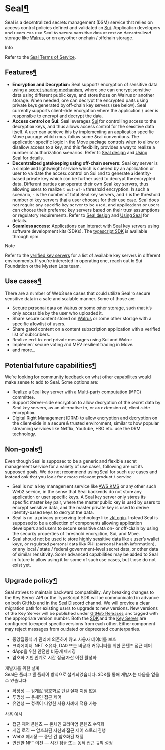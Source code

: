 
# Seal[¶](https://seal-docs.wal.app/#seal "Anchor link to this section for reference")

Seal is a decentralized secrets management (DSM) service that relies on access control policies defined and validated on [Sui](https://docs.sui.io/concepts/components). Application developers and users can use Seal to secure sensitive data at rest on decentralized storage like [Walrus](https://docs.wal.app/), or on any other onchain / offchain storage.

Info

Refer to the [Seal Terms of Service](https://seal-docs.wal.app/TermsOfService/).

## Features[¶](https://seal-docs.wal.app/#features "Anchor link to this section for reference")

- **Encryption and Decryption:** Seal supports encryption of sensitive data using a [secret sharing mechanism](https://en.wikipedia.org/wiki/Shamir%27s_secret_sharing), where one can encrypt sensitive data using different public keys, and store those on Walrus or another storage. When needed, one can decrypt the encrypted parts using private keys generated by off-chain key servers (see below). Seal currently supports client-side encryption where the application / user is responsible to encrypt and decrypt the data.
- **Access control on Sui:** Seal leverages [Sui](https://docs.sui.io/concepts/components) for controlling access to the decryption keys, and thus allows access control for the sensitive data itself. A user can achieve this by implementing an application specific Move package which must follow some Seal conventions. The application specific logic in the Move package controls when to allow or disallow access to a key, and this flexibility provides a way to realize a number of authorization scenarios. Refer to [Seal design](https://seal-docs.wal.app/Design/) and [Using Seal](https://seal-docs.wal.app/UsingSeal/) for details.
- **Decentralized gatekeeping using off-chain servers:** Seal key server is a simple and lightweight service which is queried by an application or user to validate the access control on Sui and to generate a identity-based private key which can be further used to decrypt the encrypted data. Different parties can operate their own Seal key servers, thus allowing users to realize `t-out-of-n` threshold encryption. In such a scenario, `n` is the number of total Seal key servers, and `t` is the threshold number of key servers that a user chooses for their use case. Seal does not require any specific key server to be used, and applications or users can choose their preferred key servers based on their trust assumptions or regulatory requirements. Refer to [Seal design](https://seal-docs.wal.app/Design/) and [Using Seal](https://seal-docs.wal.app/UsingSeal/) for details.
- **Seamless access:** Applications can interact with Seal key servers using software development kits (SDKs). The [typescript SDK](https://www.npmjs.com/package/@mysten/seal) is available through npm.

Note

Refer to the [verified key servers](https://seal-docs.wal.app/Pricing/#verified-key-servers) for a list of available key servers in different environments. If you’re interested in operating one, reach out to Sui Foundation or the Mysten Labs team.

## Use cases[¶](https://seal-docs.wal.app/#use-cases "Anchor link to this section for reference")

There are a number of Web3 use cases that could utilize Seal to secure sensitive data in a safe and scalable manner. Some of those are:

- Secure personal data on [Walrus](https://docs.wal.app/) or some other storage, such that it’s only accessible by the user who uploaded it.
- Share secure content stored on [Walrus](https://docs.wal.app/) or some other storage with a specific allowlist of users.
- Share gated content on a content subscription application with a verified list of subscribers.
- Realize end-to-end private messages using Sui and Walrus.
- Implement secure voting and MEV resilient trading in Move.
- and more…

## Potential future capabilities[¶](https://seal-docs.wal.app/#potential-future-capabilities "Anchor link to this section for reference")

We’re looking for community feedback on what other capabilities would make sense to add to Seal. Some options are:

- Realize a Seal key server with a Multi-party computation (MPC) committee.
- Support Server-side encryption to allow decryption of the secret data by Seal key servers, as an alternative to, or an extension of, client-side encryption.
- Digital Right Management (DRM) to allow encryption and decryption on the client-side in a secure & trusted environment, similar to how popular streaming services like Netflix, Youtube, HBO etc. use the DRM technology.

## Non-goals[¶](https://seal-docs.wal.app/#non-goals "Anchor link to this section for reference")

Even though Seal is supposed to be a generic and flexible secret management service for a variety of use cases, following are not its supposed goals. We do not recommend using Seal for such use cases and instead ask that you look for a more relevant product / service.

- Seal is not a key management service like [AWS KMS](https://aws.amazon.com/kms/) or any other such Web2 service, in the sense that Seal backends do not store any application or user specific keys. A Seal key server only stores its specific master key pair, where the master public key is used by users to encrypt sensitive data, and the master private key is used to derive identity-based keys to decrypt the data.
- Seal is not a privacy preserving technology like [zkLogin](https://docs.sui.io/concepts/cryptography/zklogin). Instead Seal is supposed to be a collection of components allowing application developers and users to secure sensitive data on- or off-chain by using the security properties of threshold encryption, Sui, and Move.
- Seal should not be used to store highly sensitive data like a user’s wallet keys, or regulated personal data like PHI (personal health information), or any local / state / federal government-level secret data, or other data of similar sensitivity. Some advanced capabilities may be added to Seal in future to allow using it for some of such use cases, but those do not exist yet.

## Upgrade policy[¶](https://seal-docs.wal.app/#upgrade-policy "Anchor link to this section for reference")

Seal strives to maintain backward compatibility. Any breaking changes to the Key Server API or the TypeScript SDK will be communicated in advance on both GitHub and in the Seal Discord channel. We will provide a clear migration path for existing users to upgrade to new versions. New versions of the Key Server will be published under [GitHub Releases](https://github.com/MystenLabs/seal/releases) and tagged with the appropriate version number. Both the [SDK](https://github.com/MystenLabs/ts-sdks/blob/main/packages/seal/src/key-server.ts#L31) and the [Key Server](https://github.com/MystenLabs/seal/blob/main/crates/key-server/src/server.rs#L85) are configured to expect specific versions from each other. Either component may reject messages from outdated or deprecated counterparties.


- 중앙집중식 키 관리에 의존하지 않고 사용자 데이터를 보호
- 크리에이터, NFT 소유자, DAO 또는 비공개 커뮤니티를 위한 콘텐츠 접근 제어
- dApp을 위한 안전한 비공개 메시징
- 암호화 기반 인계로 시간 잠금 자산 이전 활성화

개발자를 위한 설계  
Seal은 플러그 앤 플레이 방식으로 설계되었습니다. SDK를 통해 개발자는 다음을 얻을 수 있습니다:

- 확장성 — 임계값 암호화로 단일 실패 지점 없음
- 투명성 — 온체인 접근 제어
- 유연성 — 정책이 다양한 사용 사례에 적용 가능

사용 예시

- 접근 제어 콘텐츠 — 온체인 프리미엄 콘텐츠 수익화
- 게임 로직 — 암호화된 자산과 접근 제어 스토리 진행
- Web3 메시징 — 종단 간 암호화된 채팅
- 안전한 NFT 이전 — 시간 잠금 또는 동적 접근 규칙 설정
